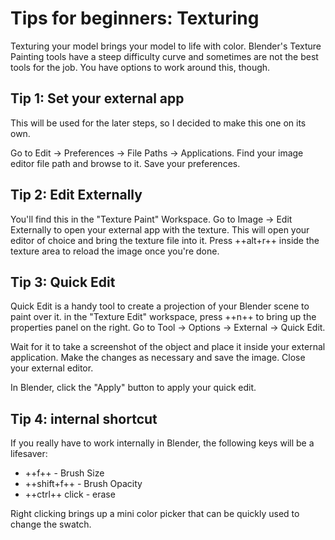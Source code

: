 # Tips for beginners: Texturing

Texturing your model brings your model to life with color. Blender's Texture Painting tools have a steep difficulty curve and sometimes are not the best tools for the job. You have options to work around this, though.

## Tip 1: Set your external app

This will be used for the later steps, so I decided to make this one on its own.

Go to Edit -> Preferences -> File Paths -> Applications. Find your image editor file path and browse to it. Save your preferences.

## Tip 2: Edit Externally

You'll find this in the "Texture Paint" Workspace. Go to Image -> Edit Externally to open your external app with the texture. This will open your editor of choice and bring the texture file into it. Press ++alt+r++ inside the texture area to reload the image once you're done.

## Tip 3: Quick Edit

Quick Edit is a handy tool to create a projection of your Blender scene to paint over it.  in the "Texture Edit" workspace, press ++n++ to bring up the properties panel on the right. Go to Tool -> Options -> External -> Quick Edit. 

Wait for it to take a screenshot of the object and place it inside your external application.  Make the changes as necessary and save the image. Close your external editor.

In Blender, click the "Apply" button to apply your quick edit.

## Tip 4: internal shortcut

If you really have to work internally in Blender, the following keys will be a lifesaver:

* ++f++ - Brush Size
* ++shift+f++ - Brush Opacity
* ++ctrl++ click - erase

Right clicking brings up a mini color picker that can be quickly used to change the swatch.